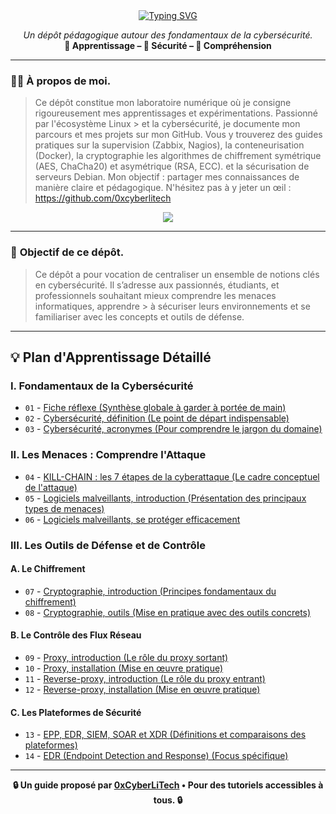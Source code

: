 <div align="center">

<a href="https://github.com/0xCyberLiTech">
  <img src="https://readme-typing-svg.herokuapp.com?font=Fira+Code&size=32&pause=1000&color=D14A4A&center=true&vCenter=true&width=650&lines=CYBERSÉCURITÉ;Fondamentaux+%26+Bonnes+Pratiques;Apprendre+•+Comprendre+•+Sécuriser" alt="Typing SVG" />
</a>

<p align="center">
  <em>Un dépôt pédagogique autour des fondamentaux de la cybersécurité.</em><br>
  <b>📘 Apprentissage – 🔐 Sécurité – 🧠 Compréhension</b>
</p>

</div>

---

### 👨‍💻 **À propos de moi.**

> Ce dépôt constitue mon laboratoire numérique où je consigne rigoureusement mes apprentissages et expérimentations. Passionné par l'écosystème Linux > et la cybersécurité, je
> documente mon parcours et mes projets sur mon GitHub. Vous y trouverez des guides pratiques sur la supervision (Zabbix,
> Nagios), la conteneurisation (Docker), la cryptographie les algorithmes de chiffrement symétrique (AES, ChaCha20) et asymétrique (RSA, ECC).  et la
> sécurisation de serveurs Debian. Mon objectif : partager mes connaissances de manière claire et pédagogique. N'hésitez pas à y jeter un œil : https://github.com/0xcyberlitech

<p align="center">
  <a href="https://skillicons.dev">
    <img src="https://skillicons.dev/icons?i=linux,debian,bash,docker,nginx,grafana,prometheus,git,vim" />
  </a>
</p>

---

### 🎯 **Objectif de ce dépôt.**

> Ce dépôt a pour vocation de centraliser un ensemble de notions clés en cybersécurité. Il s’adresse aux passionnés, étudiants, et professionnels souhaitant mieux comprendre les menaces informatiques, apprendre  > à sécuriser leurs environnements et se familiariser avec les concepts et outils de défense.

---

## 💡 **Plan d'Apprentissage Détaillé**

### I. Fondamentaux de la Cybersécurité

- `01` - [Fiche réflexe (Synthèse globale à garder à portée de main)](CYBERSECURITE-FICHE-REFLEX.md)
- `02` - [Cybersécurité, définition (Le point de départ indispensable)](CYBERSECURITE-definition.md)
- `03` - [Cybersécurité, acronymes (Pour comprendre le jargon du domaine)](CYBERSECURITE-ACRONYMES.md)

### II. Les Menaces : Comprendre l'Attaque

- `04` - [KILL-CHAIN : les 7 étapes de la cyberattaque (Le cadre conceptuel de l'attaque)](CYBERSECURITE-KILL-CHAIN.md)
- `05` - [Logiciels malveillants, introduction (Présentation des principaux types de menaces)](CYBERSECURITE-LOGICIELS-MALVEILLANTS-introduction.md)
- `06` - [Logiciels malveillants, se protéger efficacement](CYBERSECURITE-LOGICIELS-MALVEILLANTS-techniques_de_protection.md)

### III. Les Outils de Défense et de Contrôle

#### A. Le Chiffrement

- `07` - [Cryptographie, introduction (Principes fondamentaux du chiffrement)](CYBERSECURITE-CRYPTOGRAPHIE-introduction.md)
- `08` - [Cryptographie, outils (Mise en pratique avec des outils concrets)](CYBERSECURITE-CRYPTOGRAPHIE-outils.md)

#### B. Le Contrôle des Flux Réseau

- `09` - [Proxy, introduction (Le rôle du proxy sortant)](CYBERSECURITE-9-PROXY-INTRODUCTION-Le-rôle-du-proxy-sortant.md)
- `10` - [Proxy, installation (Mise en œuvre pratique)](CYBERSECURITE-10-PROXY-INSTALLATION-Mise-en-œuvre-pratique.md)
- `11` - [Reverse-proxy, introduction (Le rôle du proxy entrant)](CYBERSECURITE-11-REVERSE-PROXY-INTRODUCTION-Le-rôle-du-proxy-entrant.md)
- `12` - [Reverse-proxy, installation (Mise en œuvre pratique)](CYBERSECURITE-12-REVERSE-PROXY-INSTALLATION-Mise-en-œuvre-pratique.md)

#### C. Les Plateformes de Sécurité

- `13` - [EPP, EDR, SIEM, SOAR et XDR (Définitions et comparaisons des plateformes)](CYBERSECURITE-EPP-EDR-SIEM-SOAR-et-XDR-comprendre-la-différence-entre-ces-acronymes.md)
- `14` - [EDR (Endpoint Detection and Response) (Focus spécifique)](CYBERSECURITE-EDR.md)

---

<p align="center">
  <b>🔒 Un guide proposé par <a href="https://github.com/0xCyberLiTech">0xCyberLiTech</a> • Pour des tutoriels accessibles à tous. 🔒</b>
</p>
